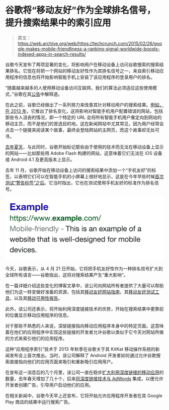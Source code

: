 # 谷歌将“移动友好”作为全球排名信号，提升搜索结果中的索引应用 

> 原文：<https://web.archive.org/web/https://techcrunch.com/2015/02/26/google-makes-mobile-friendliness-a-ranking-signal-worldwide-boosts-indexed-apps-in-search-results/>

谷歌今天宣布了两项显著的变化，将影响用户在移动设备上访问谷歌搜索的搜索结果排名。它现在将把一个网站的移动友好性作为其排名信号之一，来自索引移动应用程序的信息也将开始影响智能手机上安装了该应用程序的登录用户的排名。

“随着越来越多的人使用移动设备访问互联网，我们的算法必须适应这些使用模式，”谷歌在其[公告](https://web.archive.org/web/20230129223959/http://googlewebmastercentral.blogspot.com/2015/02/finding-more-mobile-friendly-search.html)中解释道。

在此之前，谷歌已经做出了一系列努力来改善其针对移动用户的搜索结果。[例如，在 2013 年](https://web.archive.org/web/20230129223959/http://googlewebmastercentral.blogspot.com/2013/06/changes-in-rankings-of-smartphone_11.html?utm_source=wmc-blog&utm_medium=referral&utm_campaign=mobile-friendly)，它推出了排名变化，这将影响对智能手机用户配置错误的网站，包括那些令人沮丧的情况，即一个特定的 URL 会将所有智能手机用户重定向到网站的移动主页，而不是他们的首选目的地。这在新闻网站中尤其常见，因为用户经常会点击一个链接来阅读某个故事，最终会登陆网站的主网页，而这个故事却无处可寻。

[去年夏天](https://web.archive.org/web/20230129223959/http://googlewebmastercentral.blogspot.com/2014/07/promoting-modern-websites-for-modern.html?utm_source=wmc-blog&utm_medium=referral&utm_campaign=mobile-friendly)，与此同时，谷歌开始标记那些由于使用的技术而无法在移动设备上显示的网站——比如那些用 Adobe Flash 构建的网站，这意味着它们无法在 iOS 设备或 Android 4.1 及更高版本上显示。

去年 11 月，谷歌开始在移动设备上访问的搜索结果中添加一个“手机友好”的标签，以表明它们可以在智能手机的小屏幕上很好地显示，这是在今年早些时候[首次测试“警告标签”之后](https://web.archive.org/web/20230129223959/https://techcrunch.com/2014/06/05/google-will-now-warn-you-when-a-sites-mobile-version-is-broken-and-dumb/)。它当时指出，它也在测试使用手机友好的标准作为排名信号。

![mobile-friendly](img/a4f7796118acd0fb00152dd7354637db.png)

今天，谷歌表示，从 4 月 21 日开始，它将把手机友好性作为一种排名信号扩大到全球所有语言——谷歌指出，这将对搜索结果产生“重大影响”。

在一篇详细介绍这些变化的博客文章中，该公司向网站所有者提供了大量可以帮助他们为这一转变做好准备的资源，包括其[移动友好网站指南](https://web.archive.org/web/20230129223959/https://developers.google.com/webmasters/mobile-sites/get-started/?utm_source=wmc-blog&utm_medium=referral&utm_campaign=mobile-friendly)，其[移动友好测试工具](https://web.archive.org/web/20230129223959/https://www.google.com/webmasters/tools/mobile-friendly/?utm_source=wmc-blog&utm_medium=referral&utm_campaign=mobile-friendly)，以及其[移动可用性报告](https://web.archive.org/web/20230129223959/https://www.google.com/webmasters/tools/mobile-usability?utm_source=wmc-blog&utm_medium=referral&utm_campaign=mobile-friendly)。

此外，该公司还表示，将开始利用深度链接技术的优势，开始在搜索结果中更靠前的位置显示移动应用程序的信息。

对于那些不熟悉的人来说，深层链接指向移动应用程序本身中的特定页面。这意味着在他们的应用程序中实现这些链接的开发者允许谷歌以类似于它今天对网站所做的方式来索引他们的应用程序。

这种“应用程序索引”技术于 2013 年秋季在谷歌关于其 KitKat 移动操作系统的新闻发布会上首次推出。当时，该公司解释了 Android 开发者如何通过允许谷歌搜索直接指向他们的应用页面来吸引和重新吸引应用用户。

在宣布这一消息后的几个月里，该公司一直在稳步[扩大利用深度链接的移动应用](https://web.archive.org/web/20230129223959/http://insidesearch.blogspot.com/2014/04/accessing-your-app-content-in-google.html)的数量，去年春天增加了几十个，后来[将深度链接技术与 AdWords](https://web.archive.org/web/20230129223959/https://techcrunch.com/2014/04/22/google-to-offer-mobile-app-install-ads-in-search-and-youtube-expands-app-deep-linking-to-adwords/) 集成，以便允许开发者创建广告，引导用户启动他们的应用。

在相关新闻中，谷歌今天早上还宣布，它将开始允许应用程序开发者在其 Google Play 商店的结果中运行搜索广告。
